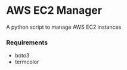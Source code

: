 # AWS EC2 Manager
A python script to manage AWS EC2 instances

### Requirements
* boto3
* termcolor
